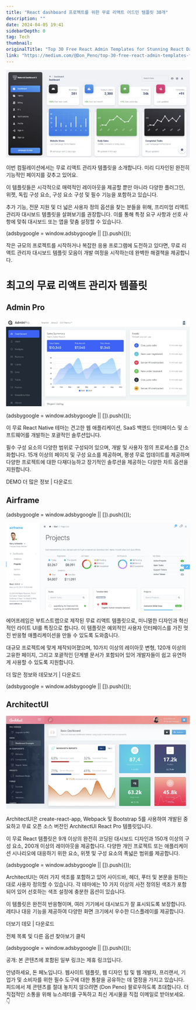 ```yaml
---
title: "React dashboard 프로젝트를 위한 무료 리액트 어드민 템플릿 30개"
description: ""
date: 2024-04-05 19:41
sidebarDepth: 0
tag: Tech
thumbnail: 
originalTitle: "Top 30 Free React Admin Templates for Stunning React Dashboard Projects"
link: "https://medium.com/@Don_Peno/top-30-free-react-admin-templates-for-stunning-react-dashboard-projects-d40b46354d58"
---
```



![이미지](./img/Top30FreeReactAdminTemplatesforStunningReactDashboardProjects_0.png)

이번 컴필레이션에서는 무료 리액트 관리자 템플릿을 소개합니다. 미리 디자인된 완전히 기능적인 페이지를 갖추고 있어요.

이 템플릿들은 시각적으로 매력적인 레이아웃을 제공할 뿐만 아니라 다양한 플러그인, 위젯, 독립 구성 요소, 구성 요소 구성 및 필수 기능을 포함하고 있습니다.

추가 기능, 전문 지원 및 더 넓은 사용자 정의 옵션을 찾는 분들을 위해, 프리미엄 리액트 관리자 대시보드 템플릿을 살펴보기를 권장합니다. 이를 통해 특정 요구 사항과 선호 사항에 맞춰 대시보드 또는 앱을 맞춤 설정할 수 있습니다.

<!-- ui-log 수평형 -->
<ins class="adsbygoogle"
  style="display:block"
  data-ad-client="ca-pub-4877378276818686"
  data-ad-slot="9743150776"
  data-ad-format="auto"
  data-full-width-responsive="true"></ins>
<component is="script">
(adsbygoogle = window.adsbygoogle || []).push({});
</component>

작은 규모의 프로젝트를 시작하거나 복잡한 응용 프로그램에 도전하고 있다면, 무료 리액트 관리자 대시보드 템플릿 모음이 개발 여정을 시작하는데 완벽한 해결책을 제공합니다.

# 최고의 무료 리액트 관리자 템플릿

## Admin Pro

![이미지](./img/Top30FreeReactAdminTemplatesforStunningReactDashboardProjects_1.png)

<!-- ui-log 수평형 -->
<ins class="adsbygoogle"
  style="display:block"
  data-ad-client="ca-pub-4877378276818686"
  data-ad-slot="9743150776"
  data-ad-format="auto"
  data-full-width-responsive="true"></ins>
<component is="script">
(adsbygoogle = window.adsbygoogle || []).push({});
</component>

이 무료 React Native 테마는 견고한 웹 애플리케이션, SaaS 백엔드 인터페이스 및 소프트웨어를 개발하는 포괄적인 솔루션입니다.

필수 구성 요소의 다양한 범위로 구성되어 있으며, 개발 및 사용자 정의 프로세스를 간소화합니다. 15개 이상의 페이지 및 구성 요소를 제공하며, 평생 무료 업데이트를 제공하며 다양한 프로젝트에 대한 다재다능하고 장기적인 솔루션을 제공하는 다양한 차트 옵션을 지원합니다.

DEMO 더 많은 정보 | 다운로드

## Airframe

<!-- ui-log 수평형 -->
<ins class="adsbygoogle"
  style="display:block"
  data-ad-client="ca-pub-4877378276818686"
  data-ad-slot="9743150776"
  data-ad-format="auto"
  data-full-width-responsive="true"></ins>
<component is="script">
(adsbygoogle = window.adsbygoogle || []).push({});
</component>

![Airframe React template](./img/Top30FreeReactAdminTemplatesforStunningReactDashboardProjects_2.png)

에어프레임은 부트스트랩으로 제작된 무료 리액트 템플릿으로, 미니멀한 디자인과 혁신적인 라이트 UI를 특징으로 합니다. 이 템플릿은 예외적인 사용자 인터페이스를 가진 멋진 반응형 애플리케이션을 만들 수 있도록 도와줍니다.

대규모 프로젝트에 맞게 제작되어졌으며, 10가지 이상의 레이아웃 변형, 120개 이상의 고유한 페이지, 그리고 포괄적인 단계별 문서가 포함되어 있어 개발자들이 쉽고 유연하게 사용할 수 있도록 지원합니다.

더 많은 정보와 데모보기 | 다운로드

<!-- ui-log 수평형 -->
<ins class="adsbygoogle"
  style="display:block"
  data-ad-client="ca-pub-4877378276818686"
  data-ad-slot="9743150776"
  data-ad-format="auto"
  data-full-width-responsive="true"></ins>
<component is="script">
(adsbygoogle = window.adsbygoogle || []).push({});
</component>

## ArchitectUI

![ArchitectUI](./img/Top30FreeReactAdminTemplatesforStunningReactDashboardProjects_3.png)

ArchitectUI은 create-react-app, Webpack 및 Bootstrap 5를 사용하여 개발된 중요하고 무료 오픈 소스 버전인 ArchitectUI React Pro 템플릿입니다.

이 무료 React 템플릿은 9개 이상의 완전히 코딩된 대시보드 디자인과 150개 이상의 구성 요소, 200개 이상의 레이아웃을 제공합니다. 다양한 개인 프로젝트 또는 애플리케이션 시나리오에 대응하기 위한 요소, 위젯 및 구성 요소의 폭넓은 범위를 제공합니다.

<!-- ui-log 수평형 -->
<ins class="adsbygoogle"
  style="display:block"
  data-ad-client="ca-pub-4877378276818686"
  data-ad-slot="9743150776"
  data-ad-format="auto"
  data-full-width-responsive="true"></ins>
<component is="script">
(adsbygoogle = window.adsbygoogle || []).push({});
</component>

ArchitectUI는 여러 가지 색조를 포함하고 있어 사이드바, 헤더, 푸터 및 본문을 원하는 대로 사용자 정의할 수 있습니다. 각 테마에는 10 가지 이상의 사전 정의된 색조가 포함되어 있어 선호하는 색조 설정에 충분한 옵션이 있습니다.

이 템플릿은 완전히 반응형이며, 여러 기기에서 대시보드가 잘 표시되도록 보장합니다. 레티나 대응 기능을 제공하여 다양한 화면 크기에서 우수한 디스플레이를 제공합니다.

더보기 데모 | 다운로드

전체 목록 및 다른 옵션 찾아보기 클릭

<!-- ui-log 수평형 -->
<ins class="adsbygoogle"
  style="display:block"
  data-ad-client="ca-pub-4877378276818686"
  data-ad-slot="9743150776"
  data-ad-format="auto"
  data-full-width-responsive="true"></ins>
<component is="script">
(adsbygoogle = window.adsbygoogle || []).push({});
</component>

공개: 본 콘텐츠에 포함된 일부 링크는 제휴 링크입니다.

안녕하세요, 돈 페노입니다. 웹사이트 템플릿, 웹 디자인 팁 및 웹 개발자, 프리랜서, 기업가 및 소비자를 위한 필수 도구에 대한 통찰을 공유하는 데 열정을 가지고 있습니다. 피드에서 제 콘텐츠를 절대 놓치지 않으려면 (Don Peno) 팔로우하도록 초대합니다. 더 직접적인 소통을 위해 뉴스레터를 구독하고 최신 게시물을 직접 이메일로 받아보세요. 👇